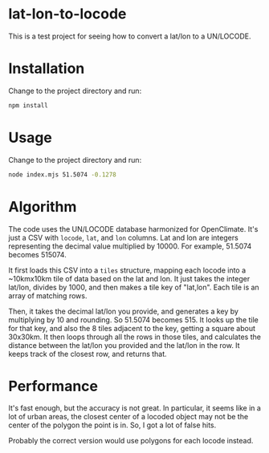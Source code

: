 # lat-lon-to-locode

This is a test project for seeing how to convert a lat/lon to a UN/LOCODE.

# Installation

Change to the project directory and run:

```bash
npm install
```

# Usage

Change to the project directory and run:

```bash
node index.mjs 51.5074 -0.1278
```

# Algorithm

The code uses the UN/LOCODE database harmonized for OpenClimate. It's just
a CSV with `locode`, `lat`, and `lon` columns. Lat and lon are integers representing the decimal value multiplied by 10000. For example, 51.5074 becomes 515074.

It first loads this CSV into a `tiles` structure, mapping each locode into a ~10kmx10km tile of data based on the lat and lon. It just takes the integer lat/lon, divides by 1000, and then makes a tile key of "lat,lon". Each tile is an array of matching rows.

Then, it takes the decimal lat/lon you provide, and generates a key by multiplying by 10 and rounding. So 51.5074 becomes 515. It looks up the tile for that key, and also the 8 tiles adjacent to the key, getting a square about 30x30km. It then loops through all the rows in those tiles, and calculates the distance between the lat/lon you provided and the lat/lon in the row. It keeps track of the closest row, and returns that.

# Performance

It's fast enough, but the accuracy is not great. In particular, it seems like in a lot of urban areas, the closest center of a locoded object may not be the center of the polygon the point is in. So, I got a lot of false hits.

Probably the correct version would use polygons for each locode instead.